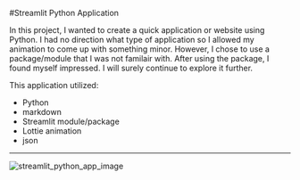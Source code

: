 #Streamlit Python Application

In this project, I wanted to create a quick application or website using Python.  I had no direction what type of application so I allowed my animation to come up with something minor. However, I chose to use a package/module that I was not familair with. After using the package, I found myself impressed. I will surely continue to explore it further.

This application utilized:
 * Python
 * markdown
 * Streamlit module/package
 * Lottie animation
 * json
   
--------------------

![streamlit_python_app_image](https://github.com/SterlingMcKinley/Python_Streamlit_app/assets/91057035/4892e685-e074-42d2-a468-cbf9f695288d)
